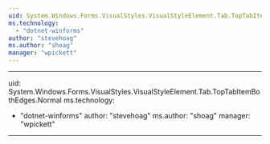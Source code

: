 ```yaml
---
uid: System.Windows.Forms.VisualStyles.VisualStyleElement.Tab.TopTabItemBothEdges
ms.technology: 
  - "dotnet-winforms"
author: "stevehoag"
ms.author: "shoag"
manager: "wpickett"
---
```


---
uid: System.Windows.Forms.VisualStyles.VisualStyleElement.Tab.TopTabItemBothEdges.Normal
ms.technology: 
  - "dotnet-winforms"
author: "stevehoag"
ms.author: "shoag"
manager: "wpickett"
---
